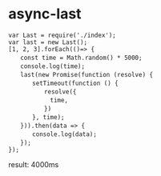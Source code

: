 # async-last

`var Last = require('./index');`  
`var last = new Last();`  
`[1, 2, 3].forEach(()=> {`  
`　　const time = Math.random() * 5000;`  
`　　console.log(time);`  
`　　last(new Promise(function (resolve) {`  
`　　　　setTimeout(function () {`  
`　　　　　　resolve({`  
`　　　　　　　time,`  
`　　　　　　})`  
`　　　　}, time);`  
`　　})).then(data => {`  
`　　　　console.log(data);`  
`　　});`  
`});`  

result: 4000ms
